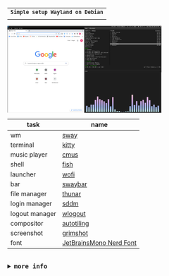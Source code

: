 <table align="right">
  <tr>
    <td align="center">
      <sup>
            <samp>
                  <b>Simple setup Wayland on Debian</b>
            </samp>
      </sup>
    </td>
  </tr>

</table>

<br>

<img src="screenshot/screenshot.png" width=350 align="center">

<br>

| task              | name                   |
| ----------------- | ---------------------- |
| wm                | [sway](https://swaywm.org/)                                      |
| terminal          | [kitty](https://sw.kovidgoyal.net/kitty/)                                      |
| music player      | [cmus](https://cmus.github.io/)         |
| shell             | [fish](https://fishshell.com/)                            |
| launcher          | [wofi](https://hg.sr.ht/~scoopta/wofi)
| bar               | [swaybar](https://swaywm.org/)                   |
| file manager              | [thunar](https://docs.xfce.org/xfce/thunar/start)                   |
| login manager              | [sddm](https://github.com/sddm/sddm)                   |
| logout manager              | [wlogout](https://github.com/ArtsyMacaw/wlogout)                   |
| compositor        | [autotiling](https://github.com/nwg-piotr/autotiling)                                  | 
| screenshot        | [grimshot](https://manpages.debian.org/unstable/grimshot/grimshot.1.en.html)                                  | 
| font              | [JetBrainsMono Nerd Font](https://www.nerdfonts.com/font-downloads)                                  |

<br>



<details close>
    <summary><samp><b>more info</b></samp></summary>


<br>

* **Added Shortcut**
    * cmus
        - *Ctrl+Alt+m* - open cmus
        - *Ctrl+Alt+space* - play/pause
        - *Ctrl+Alt+n* - next
        - *Ctrl+Alt+b* - previous
        - *Ctrl+Alt+u* - update library
    * cava
        - *Ctrl+Alt+v* - open cava
    * grimshot
        - *Ctrl+Alt+p* - take screenshot
    * wlogout
        - *Ctrl+Alt+q* - open wlogout

* **Added Fish command**
    * addpath
        easily add component to your $PATH
    * removepath
        easily remove component from your $PATH
<br>
